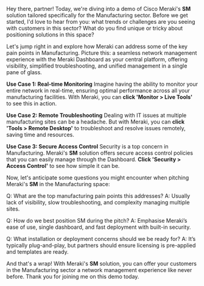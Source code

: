 Hey there, partner! Today, we're diving into a demo of Cisco Meraki's **SM** solution tailored specifically for the Manufacturing sector. Before we get started, I'd love to hear from you: what trends or challenges are you seeing with customers in this sector? What do you find unique or tricky about positioning solutions in this space?

Let's jump right in and explore how Meraki can address some of the key pain points in Manufacturing. Picture this: a seamless network management experience with the Meraki Dashboard as your central platform, offering visibility, simplified troubleshooting, and unified management in a single pane of glass.

**Use Case 1: Real-time Monitoring**
Imagine having the ability to monitor your entire network in real-time, ensuring optimal performance across all your manufacturing facilities. With Meraki, you can **click 'Monitor > Live Tools'** to see this in action.

**Use Case 2: Remote Troubleshooting**
Dealing with IT issues at multiple manufacturing sites can be a headache. But with Meraki, you can **click 'Tools > Remote Desktop'** to troubleshoot and resolve issues remotely, saving time and resources.

**Use Case 3: Secure Access Control**
Security is a top concern in Manufacturing. Meraki's **SM** solution offers secure access control policies that you can easily manage through the Dashboard. **Click 'Security > Access Control'** to see how simple it can be.

Now, let's anticipate some questions you might encounter when pitching Meraki's **SM** in the Manufacturing space:

Q: What are the top manufacturing pain points this addresses?
A: Usually lack of visibility, slow troubleshooting, and complexity managing multiple sites.

Q: How do we best position SM during the pitch?
A: Emphasise Meraki’s ease of use, single dashboard, and fast deployment with built-in security.

Q: What installation or deployment concerns should we be ready for?
A: It’s typically plug-and-play, but partners should ensure licensing is pre-applied and templates are ready.

And that's a wrap! With Meraki's **SM** solution, you can offer your customers in the Manufacturing sector a network management experience like never before. Thank you for joining me on this demo today.